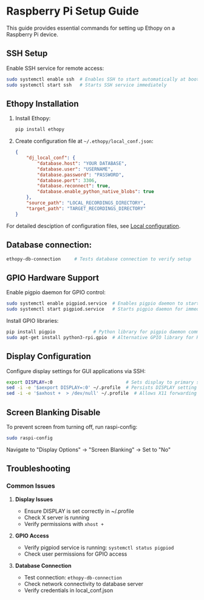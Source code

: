 <!-- ToDo -->
# Raspberry Pi Setup Guide

This guide provides essential commands for setting up Ethopy on a Raspberry Pi device.

## SSH Setup
Enable SSH service for remote access:
```bash
sudo systemctl enable ssh  # Enables SSH to start automatically at boot
sudo systemctl start ssh   # Starts SSH service immediately
```

## Ethopy Installation

1. Install Ethopy:
   ```bash
   pip install ethopy
   ```

2. Create configuration file at `~/.ethopy/local_conf.json`:
   ```json
   {
       "dj_local_conf": {
           "database.host": "YOUR DATABASE",
           "database.user": "USERNAME",
           "database.password": "PASSWORD",
           "database.port": 3306,
           "database.reconnect": true,
           "database.enable_python_native_blobs": true
       },
       "source_path": "LOCAL_RECORDINGS_DIRECTORY",
       "target_path": "TARGET_RECORDINGS_DIRECTORY"
   }
   ```
For detailed desciption of configuration files, see [Local configuration](local_conf.md). 


## Database connection:
```bash
ethopy-db-connection     # Tests database connection to verify setup
```

## GPIO Hardware Support
Enable pigpio daemon for GPIO control:
```bash
sudo systemctl enable pigpiod.service  # Enables pigpio daemon to start at boot
sudo systemctl start pigpiod.service   # Starts pigpio daemon for immediate GPIO access
```

Install GPIO libraries:
```bash
pip install pigpio              # Python library for pigpio daemon communication
sudo apt-get install python3-rpi.gpio  # Alternative GPIO library for Raspberry Pi
```

## Display Configuration
Configure display settings for GUI applications via SSH:
```bash
export DISPLAY=:0                           # Sets display to primary screen
sed -i -e '$aexport DISPLAY=:0' ~/.profile  # Persists DISPLAY setting in profile
sed -i -e '$axhost +  > /dev/null' ~/.profile  # Allows X11 forwarding access
```

## Screen Blanking Disable
To prevent screen from turning off, run raspi-config:
```bash
sudo raspi-config
```
Navigate to "Display Options" → "Screen Blanking" → Set to "No"

## Troubleshooting

### Common Issues

1. **Display Issues**
   - Ensure DISPLAY is set correctly in ~/.profile
   - Check X server is running
   - Verify permissions with `xhost +`

2. **GPIO Access**
   - Verify pigpiod service is running: `systemctl status pigpiod`
   - Check user permissions for GPIO access

3. **Database Connection**
   - Test connection: `ethopy-db-connection`
   - Check network connectivity to database server
   - Verify credentials in local_conf.json